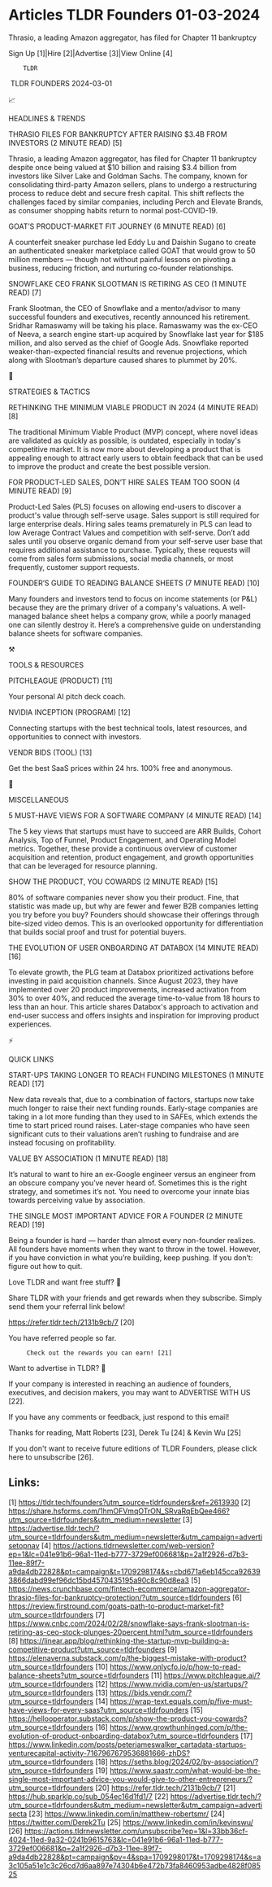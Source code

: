# Articles TLDR Founders 01-03-2024

Thrasio, a leading Amazon aggregator, has filed for Chapter 11
bankruptcy  

Sign Up [1]|Hire [2]|Advertise [3]|View Online [4] 

		TLDR 

 TLDR FOUNDERS 2024-03-01

📈 

HEADLINES & TRENDS

 THRASIO FILES FOR BANKRUPTCY AFTER RAISING $3.4B FROM INVESTORS (2
MINUTE READ) [5] 

 Thrasio, a leading Amazon aggregator, has filed for Chapter 11
bankruptcy despite once being valued at $10 billion and raising $3.4
billion from investors like Silver Lake and Goldman Sachs. The
company, known for consolidating third-party Amazon sellers, plans to
undergo a restructuring process to reduce debt and secure fresh
capital. This shift reflects the challenges faced by similar
companies, including Perch and Elevate Brands, as consumer shopping
habits return to normal post-COVID-19. 

 GOAT’S PRODUCT-MARKET FIT JOURNEY (6 MINUTE READ) [6] 

 A counterfeit sneaker purchase led Eddy Lu and Daishin Sugano to
create an authenticated sneaker marketplace called GOAT that would
grow to 50 million members — though not without painful lessons on
pivoting a business, reducing friction, and nurturing co-founder
relationships. 

 SNOWFLAKE CEO FRANK SLOOTMAN IS RETIRING AS CEO (1 MINUTE READ) [7] 

 Frank Slootman, the CEO of Snowflake and a mentor/advisor to many
successful founders and executives, recently announced his retirement.
Sridhar Ramaswamy will be taking his place. Ramaswamy was the ex-CEO
of Neeva, a search engine start-up acquired by Snowflake last year for
$185 million, and also served as the chief of Google Ads. Snowflake
reported weaker-than-expected financial results and revenue
projections, which along with Slootman’s departure caused shares to
plummet by 20%. 

🧠 

STRATEGIES & TACTICS

 RETHINKING THE MINIMUM VIABLE PRODUCT IN 2024 (4 MINUTE READ) [8] 

 The traditional Minimum Viable Product (MVP) concept, where novel
ideas are validated as quickly as possible, is outdated, especially in
today's competitive market. It is now more about developing a product
that is appealing enough to attract early users to obtain feedback
that can be used to improve the product and create the best possible
version. 

 FOR PRODUCT-LED SALES, DON’T HIRE SALES TEAM TOO SOON (4 MINUTE
READ) [9] 

 Product-Led Sales (PLS) focuses on allowing end-users to discover a
product's value through self-serve usage. Sales support is still
required for large enterprise deals. Hiring sales teams prematurely in
PLS can lead to low Average Contract Values and competition with
self-serve. Don’t add sales until you observe organic demand from
your self-serve user base that requires additional assistance to
purchase. Typically, these requests will come from sales form
submissions, social media channels, or most frequently, customer
support requests. 

 FOUNDER’S GUIDE TO READING BALANCE SHEETS (7 MINUTE READ) [10] 

 Many founders and investors tend to focus on income statements (or
P&L) because they are the primary driver of a company's valuations. A
well-managed balance sheet helps a company grow, while a poorly
managed one can silently destroy it. Here’s a comprehensive guide on
understanding balance sheets for software companies. 

⚒️ 

TOOLS & RESOURCES

 PITCHLEAGUE (PRODUCT) [11] 

 Your personal AI pitch deck coach. 

 NVIDIA INCEPTION (PROGRAM) [12] 

 Connecting startups with the best technical tools, latest resources,
and opportunities to connect with investors. 

 VENDR BIDS (TOOL) [13] 

 Get the best SaaS prices within 24 hrs. 100% free and anonymous. 

🎁 

MISCELLANEOUS

 5 MUST-HAVE VIEWS FOR A SOFTWARE COMPANY (4 MINUTE READ) [14] 

 The 5 key views that startups must have to succeed are ARR Builds,
Cohort Analysis, Top of Funnel, Product Engagement, and Operating
Model metrics. Together, these provide a continuous overview of
customer acquisition and retention, product engagement, and growth
opportunities that can be leveraged for resource planning. 

 SHOW THE PRODUCT, YOU COWARDS (2 MINUTE READ) [15] 

 80% of software companies never show you their product. Fine, that
statistic was made up, but why are fewer and fewer B2B companies
letting you try before you buy? Founders should showcase their
offerings through bite-sized video demos. This is an overlooked
opportunity for differentiation that builds social proof and trust for
potential buyers. 

 THE EVOLUTION OF USER ONBOARDING AT DATABOX (14 MINUTE READ) [16] 

 To elevate growth, the PLG team at Databox prioritized activations
before investing in paid acquisition channels. Since August 2023, they
have implemented over 20 product improvements, increased activation
from 30% to over 40%, and reduced the average time-to-value from 18
hours to less than an hour. This article shares Databox's approach to
activation and end-user success and offers insights and inspiration
for improving product experiences. 

⚡ 

QUICK LINKS

 START-UPS TAKING LONGER TO REACH FUNDING MILESTONES (1 MINUTE READ)
[17] 

 New data reveals that, due to a combination of factors, startups now
take much longer to raise their next funding rounds. Early-stage
companies are taking in a lot more funding than they used to in SAFEs,
which extends the time to start priced round raises. Later-stage
companies who have seen significant cuts to their valuations aren’t
rushing to fundraise and are instead focusing on profitability. 

 VALUE BY ASSOCIATION (1 MINUTE READ) [18] 

 It’s natural to want to hire an ex-Google engineer versus an
engineer from an obscure company you’ve never heard of. Sometimes
this is the right strategy, and sometimes it’s not. You need to
overcome your innate bias towards perceiving value by association. 

 THE SINGLE MOST IMPORTANT ADVICE FOR A FOUNDER (2 MINUTE READ) [19] 

 Being a founder is hard — harder than almost every non-founder
realizes. All founders have moments when they want to throw in the
towel. However, if you have conviction in what you’re building, keep
pushing. If you don’t: figure out how to quit. 

Love TLDR and want free stuff? 🎁

 Share TLDR with your friends and get rewards when they subscribe.
Simply send them your referral link below! 

 https://refer.tldr.tech/2131b9cb/7 [20] 

 You have referred people so far. 

		 Check out the rewards you can earn! [21] 

Want to advertise in TLDR? 📰

 If your company is interested in reaching an audience of founders,
executives, and decision makers, you may want to ADVERTISE WITH US
[22]. 

 If you have any comments or feedback, just respond to this email! 

Thanks for reading, 
Matt Roberts [23], Derek Tu [24] & Kevin Wu [25] 

If you don't want to receive future editions of TLDR Founders,
please click here to unsubscribe [26]. 

 

Links:
------
[1] https://tldr.tech/founders?utm_source=tldrfounders&ref=2613930
[2] https://share.hsforms.com/1hmOFVmqOTrON_SRvaRqEbQee466?utm_source=tldrfounders&utm_medium=newsletter
[3] https://advertise.tldr.tech/?utm_source=tldrfounders&utm_medium=newsletter&utm_campaign=advertisetopnav
[4] https://actions.tldrnewsletter.com/web-version?ep=1&lc=041e91b6-96a1-11ed-b777-3729ef006681&p=2a1f2926-d7b3-11ee-89f7-a9da4db22828&pt=campaign&t=1709298174&s=cbd671a6eb145cca926393866dabd99ef96dc15bd4570435195a90c8c90d8ea3
[5] https://news.crunchbase.com/fintech-ecommerce/amazon-aggregator-thrasio-files-for-bankruptcy-protection/?utm_source=tldrfounders
[6] https://review.firstround.com/goats-path-to-product-market-fit?utm_source=tldrfounders
[7] https://www.cnbc.com/2024/02/28/snowflake-says-frank-slootman-is-retiring-as-ceo-stock-plunges-20percent.html?utm_source=tldrfounders
[8] https://linear.app/blog/rethinking-the-startup-mvp-building-a-competitive-product?utm_source=tldrfounders
[9] https://elenaverna.substack.com/p/the-biggest-mistake-with-product?utm_source=tldrfounders
[10] https://www.onlycfo.io/p/how-to-read-balance-sheets?utm_source=tldrfounders
[11] https://www.pitchleague.ai/?utm_source=tldrfounders
[12] https://www.nvidia.com/en-us/startups/?utm_source=tldrfounders
[13] https://bids.vendr.com/?utm_source=tldrfounders
[14] https://wrap-text.equals.com/p/five-must-have-views-for-every-saas?utm_source=tldrfounders
[15] https://hellooperator.substack.com/p/show-the-product-you-cowards?utm_source=tldrfounders
[16] https://www.growthunhinged.com/p/the-evolution-of-product-onboarding-databox?utm_source=tldrfounders
[17] https://www.linkedin.com/posts/peterjameswalker_cartadata-startups-venturecapital-activity-7167967679536881666-zhDS?utm_source=tldrfounders
[18] https://seths.blog/2024/02/by-association/?utm_source=tldrfounders
[19] https://www.saastr.com/what-would-be-the-single-most-important-advice-you-would-give-to-other-entrepreneurs/?utm_source=tldrfounders
[20] https://refer.tldr.tech/2131b9cb/7
[21] https://hub.sparklp.co/sub_054ec16d1fd1/7
[22] https://advertise.tldr.tech/?utm_source=tldrfounders&utm_medium=newsletter&utm_campaign=advertisecta
[23] https://www.linkedin.com/in/matthew-robertsmr/
[24] https://twitter.com/Derek2Tu
[25] https://www.linkedin.com/in/kevinswu/
[26] https://actions.tldrnewsletter.com/unsubscribe?ep=1&l=33bb36cf-4024-11ed-9a32-0241b9615763&lc=041e91b6-96a1-11ed-b777-3729ef006681&p=2a1f2926-d7b3-11ee-89f7-a9da4db22828&pt=campaign&pv=4&spa=1709298017&t=1709298174&s=a3c105a51e1c3c26cd7d6aa897e74304b6e472b73fa8460953adbe4828f08525